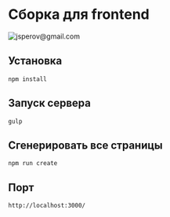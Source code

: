 # Сборка для frontend
![jsperov@gmail.com](https://www.reclamare.ua/wp-content/uploads/2015/10/jade-logo.png)
## Установка
    npm install
## Запуск сервера
    gulp
## Сгенерировать все страницы
    npm run create
## Порт
    http://localhost:3000/
